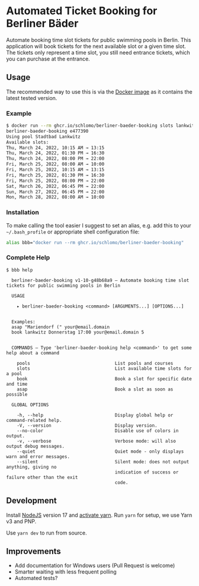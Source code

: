 # Automated Ticket Booking for Berliner Bäder

Automate booking time slot tickets for public swimming pools in Berlin. This application will book tickets for the next available slot or a given time slot. The tickets only represent a time slot, you still need entrance tickets, which you can purchase at the entrance.

## Usage

The recommended way to use this is via the [Docker image](https://github.com/schlomo/berliner-baeder-booking/pkgs/container/berliner-baeder-booking) as it contains the latest tested version.

### Example

```bash
$ docker run --rm ghcr.io/schlomo/berliner-baeder-booking slots lankwitz
berliner-baeder-booking e477390
Using pool Stadtbad Lankwitz
Available slots:
Thu, March 24, 2022, 10:15 AM → 13:15
Thu, March 24, 2022, 01:30 PM → 16:30
Thu, March 24, 2022, 08:00 PM → 22:00
Fri, March 25, 2022, 08:00 AM → 10:00
Fri, March 25, 2022, 10:15 AM → 13:15
Fri, March 25, 2022, 01:30 PM → 16:30
Fri, March 25, 2022, 08:00 PM → 22:00
Sat, March 26, 2022, 06:45 PM → 22:00
Sun, March 27, 2022, 06:45 PM → 22:00
Mon, March 28, 2022, 08:00 AM → 10:00
```

### Installation

To make calling the tool easier I suggest to set an alias, e.g. add this to your `~/.bash_profile` or appropriate shell configuration file:

```bash
alias bbb="docker run --rm ghcr.io/schlomo/berliner-baeder-booking"
```

### Complete Help

```text
$ bbb help

  berliner-baeder-booking v1-10-g48b68a9 — Automate booking time slot tickets for public swimming pools in Berlin

  USAGE 
  
    ▸ berliner-baeder-booking <command> [ARGUMENTS...] [OPTIONS...]


  Examples:
  asap "Mariendorf (" your@email.domain
  book lankwitz Donnerstag 17:00 your@email.domain 5


  COMMANDS — Type 'berliner-baeder-booking help <command>' to get some help about a command

    pools                                List pools and courses                                 
    slots                                List available time slots for a pool                   
    book                                 Book a slot for specific date and time                 
    asap                                 Book a slot as soon as possible                        

  GLOBAL OPTIONS

    -h, --help                           Display global help or command-related help.           
    -V, --version                        Display version.                                       
    --no-color                           Disable use of colors in output.                       
    -v, --verbose                        Verbose mode: will also output debug messages.         
    --quiet                              Quiet mode - only displays warn and error messages.    
    --silent                             Silent mode: does not output anything, giving no       
                                         indication of success or failure other than the exit   
                                         code.                                                  

```

## Development

Install [NodeJS](https://nodejs.org/) version 17 and [activate yarn](https://yarnpkg.com/getting-started/install). Run `yarn` for setup, we use Yarn v3 and PNP.

Use `yarn dev` to run from source.

## Improvements

* Add documentation for Windows users (Pull Request is welcome)
* Smarter waiting with less frequent polling
* Automated tests?
